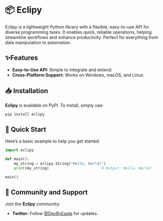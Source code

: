 <!-- <h1 align="center">
<img src="https://example.com/logo.svg" width="300">
</h1><br> -->

# 📦 Eclipy

Eclipy is a lightweight Python library with a flexible, easy-to-use API for diverse programming tasks. It 
enables quick, reliable operations, helping streamline workflows and enhance productivity. Perfect 
for everything from data manipulation to automation.

## ✨Features
- **Easy-to-Use API:** Simple to integrate and extend.
- **Cross-Platform Support:** Works on Windows, macOS, and Linux.

## 📥 Installation

**Eclipy** is available on PyPI. To install, simply use:

```bash
pip install eclipy
```

## 🚀 Quick Start

Here’s a basic example to help you get started:

```python
import eclipy

def main():
    my_string = eclipy.String("Hello, World!")
    print(my_string)                        # Output: Hello, World!

main()
```

## 👥 Community and Support

Join the **Eclipy** community:

<!-- - [**GitHub Discussions:**]() Connect with developers, ask questions, and share ideas. --> 

- **Twitter:** Follow [@DevByEagle](https://x.com/DevByEagle) for updates.
